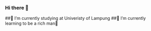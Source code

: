 ### Hi there 👋
##🔭 I’m currently studying at Univeristy of Lampung
##🌱 I’m currently learning to be a rich man🤑
<!--
**jhnwlkn/jhnwlkn** is a ✨ _special_ ✨ repository because its `README.md` (this file) appears on your GitHub profile.

Here are some ideas to get you started:
🔭 I’m currently studying at Univeristy of Lampung
🌱 I’m currently learning to be a rich man🤑
- 👯 I’m looking to collaborate on ...
- 🤔 I’m looking for help with ...
- 💬 Ask me about ...
- 📫 How to reach me: ...
- 😄 Pronouns: ...
- ⚡ Fun fact: 
-->

